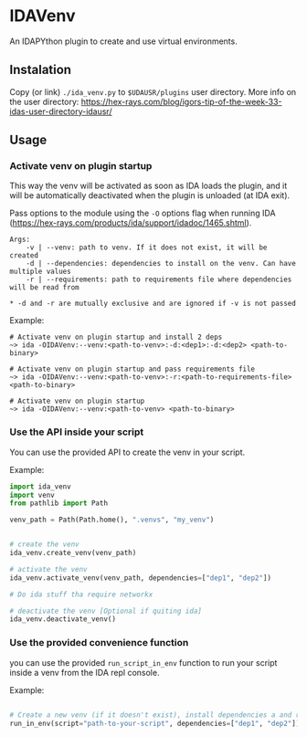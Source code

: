 # IDAVenv

An IDAPYthon plugin to create and use virtual environments.

## Instalation

Copy (or link) `./ida_venv.py` to `$UDAUSR/plugins` user directory.
More info on the user directory:  https://hex-rays.com/blog/igors-tip-of-the-week-33-idas-user-directory-idausr/

## Usage

### Activate venv on plugin startup

This way the venv will be activated as soon as IDA loads the plugin,
and it will be automatically deactivated when the plugin is unloaded (at IDA exit).

Pass options to the module using the `-O` options flag when running 
IDA (https://hex-rays.com/products/ida/support/idadoc/1465.shtml).
        
```
Args:
    -v | --venv: path to venv. If it does not exist, it will be created
    -d | --dependencies: dependencies to install on the venv. Can have multiple values
    -r | --requirements: path to requirements file where dependencies will be read from

* -d and -r are mutually exclusive and are ignored if -v is not passed
```

Example:

```shell
# Activate venv on plugin startup and install 2 deps
~> ida -OIDAVenv:--venv:<path-to-venv>:-d:<dep1>:-d:<dep2> <path-to-binary>

# Activate venv on plugin startup and pass requirements file
~> ida -OIDAVenv:--venv:<path-to-venv>:-r:<path-to-requirements-file> <path-to-binary>

# Activate venv on plugin startup
~> ida -OIDAVenv:--venv:<path-to-venv> <path-to-binary>
```

### Use the API inside your script

You can use the provided API to create the venv in your script.

Example:

```python
import ida_venv
import venv
from pathlib import Path

venv_path = Path(Path.home(), ".venvs", "my_venv")


# create the venv
ida_venv.create_venv(venv_path)

# activate the venv
ida_venv.activate_venv(venv_path, dependencies=["dep1", "dep2"])

# Do ida stuff tha require networkx

# deactivate the venv [Optional if quiting ida]
ida_venv.deactivate_venv()
```

### Use the provided convenience function

you can use the provided `run_script_in_env` function to run your script inside a venv
from the IDA repl console.

Example:

```python

# Create a new venv (if it doesn't exist), install dependencies a and run the script
run_in_env(script="path-to-your-script", dependencies=["dep1", "dep2"])
```
